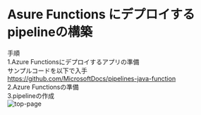 # Asure Functions にデプロイするpipelineの構築
手順  
1.Azure Functionsにデプロイするアプリの準備  
サンプルコードを以下で入手  
https://github.com/MicrosoftDocs/pipelines-java-function  
2.Azure Functionsの準備  
3.pipelineの作成  
![top-page](https://raw.githubusercontent.com/cakecatz/garage/images/garage-screenshot-01.png)
